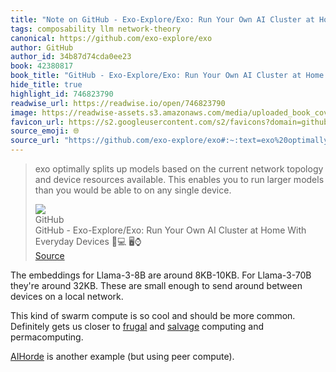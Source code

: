 ```yaml
---
title: "Note on GitHub - Exo-Explore/Exo: Run Your Own AI Cluster at Home With Everyday Devices 📱💻 🖥️⌚ via GitHub"
tags: composability llm network-theory
canonical: https://github.com/exo-explore/exo
author: GitHub
author_id: 34b87d74cda0ee23
book: 42380817
book_title: "GitHub - Exo-Explore/Exo: Run Your Own AI Cluster at Home With Everyday Devices 📱💻 🖥️⌚"
hide_title: true
highlight_id: 746823790
readwise_url: https://readwise.io/open/746823790
image: https://readwise-assets.s3.amazonaws.com/media/uploaded_book_covers/profile_265723/exo
favicon_url: https://s2.googleusercontent.com/s2/favicons?domain=github.com
source_emoji: 🌐
source_url: "https://github.com/exo-explore/exo#:~:text=exo%20optimally%20splits,any%20single%20device."
---
```


> exo optimally splits up models based on the current network topology and device resources available. This enables you to run larger models than you would be able to on any single device.
> <div class="quoteback-footer"><div class="quoteback-avatar"><img class="mini-favicon" src="https://s2.googleusercontent.com/s2/favicons?domain=github.com"></div><div class="quoteback-metadata"><div class="metadata-inner"><span style="display:none">FROM:</span><div aria-label="GitHub" class="quoteback-author"> GitHub</div><div aria-label="GitHub - Exo-Explore/Exo: Run Your Own AI Cluster at Home With Everyday Devices 📱💻 🖥️⌚" class="quoteback-title"> GitHub - Exo-Explore/Exo: Run Your Own AI Cluster at Home With Everyday Devices 📱💻 🖥️⌚</div></div></div><div class="quoteback-backlink"><a target="_blank" aria-label="go to the full text of this quotation" rel="noopener" href="https://github.com/exo-explore/exo#:~:text=exo%20optimally%20splits,any%20single%20device." class="quoteback-arrow"> Source</a></div></div>

The embeddings for Llama-3-8B are around 8KB-10KB. For Llama-3-70B they're around 32KB. These are small enough to send around between devices on a local network.

This kind of swarm compute is so cool and should be more common. Definitely gets us closer to [frugal](https://www.joshbeckman.org/notes/454947468) and [salvage](https://www.joshbeckman.org/notes/454947480) computing and permacomputing.

[AIHorde](https://aihorde.net/) is another example (but using peer compute).